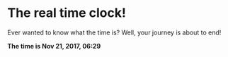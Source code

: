 # The real time clock!

Ever wanted to know what the time is? Well, your journey is about to end!

**The time is Nov 21, 2017, 06:29**